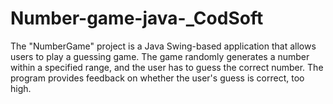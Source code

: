 # Number-game-java-_CodSoft
The "NumberGame" project is a Java Swing-based application that allows users to play a guessing game. The game randomly generates a number within a specified range, and the user has to guess the correct number. The program provides feedback on whether the user's guess is correct, too high.
